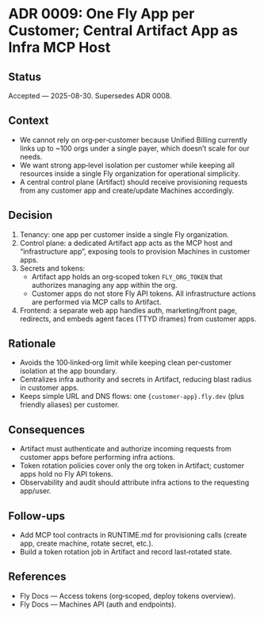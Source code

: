 # ADR 0009: One Fly App per Customer; Central Artifact App as Infra MCP Host

## Status

Accepted — 2025-08-30. Supersedes ADR 0008.

## Context

- We cannot rely on org‑per‑customer because Unified Billing currently links up to ~100 orgs under a
  single payer, which doesn’t scale for our needs.
- We want strong app‑level isolation per customer while keeping all resources inside a single Fly
  organization for operational simplicity.
- A central control plane (Artifact) should receive provisioning requests from any customer app and
  create/update Machines accordingly.

## Decision

1. Tenancy: one app per customer inside a single Fly organization.
2. Control plane: a dedicated Artifact app acts as the MCP host and “infrastructure app”, exposing
   tools to provision Machines in customer apps.
3. Secrets and tokens:
   - Artifact app holds an org‑scoped token `FLY_ORG_TOKEN` that authorizes managing any app within
     the org.
   - Customer apps do not store Fly API tokens. All infrastructure actions are performed via MCP
     calls to Artifact.
4. Frontend: a separate web app handles auth, marketing/front page, redirects, and embeds agent
   faces (TTYD iframes) from customer apps.

## Rationale

- Avoids the 100‑linked‑org limit while keeping clean per‑customer isolation at the app boundary.
- Centralizes infra authority and secrets in Artifact, reducing blast radius in customer apps.
- Keeps simple URL and DNS flows: one `{customer-app}.fly.dev` (plus friendly aliases) per customer.

## Consequences

- Artifact must authenticate and authorize incoming requests from customer apps before performing
  infra actions.
- Token rotation policies cover only the org token in Artifact; customer apps hold no Fly API
  tokens.
- Observability and audit should attribute infra actions to the requesting app/user.

## Follow-ups

- Add MCP tool contracts in RUNTIME.md for provisioning calls (create app, create machine, rotate
  secret, etc.).
- Build a token rotation job in Artifact and record last‑rotated state.

## References

- Fly Docs — Access tokens (org‑scoped, deploy tokens overview).
- Fly Docs — Machines API (auth and endpoints).
